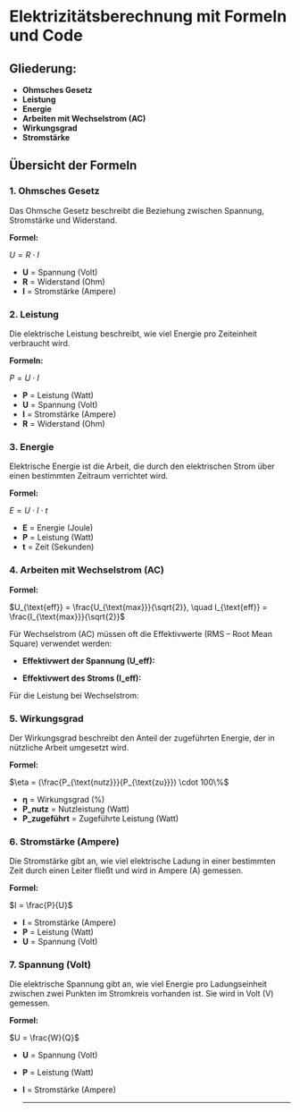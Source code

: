 
# Elektrizitätsberechnung mit Formeln und Code

## Gliederung:
- **Ohmsches Gesetz**
- **Leistung**
- **Energie**
- **Arbeiten mit Wechselstrom (AC)**
- **Wirkungsgrad**
- **Stromstärke**

## Übersicht der Formeln

### 1. Ohmsches Gesetz
Das Ohmsche Gesetz beschreibt die Beziehung zwischen Spannung, Stromstärke und Widerstand.

**Formel:**

$U = R \cdot I$

- **U** = Spannung (Volt)
- **R** = Widerstand (Ohm)
- **I** = Stromstärke (Ampere)

### 2. Leistung
Die elektrische Leistung beschreibt, wie viel Energie pro Zeiteinheit verbraucht wird.

**Formeln:**

$P = U \cdot I$

- **P** = Leistung (Watt)
- **U** = Spannung (Volt)
- **I** = Stromstärke (Ampere)
- **R** = Widerstand (Ohm)

### 3. Energie
Elektrische Energie ist die Arbeit, die durch den elektrischen Strom über einen bestimmten Zeitraum verrichtet wird.

**Formel:**

$E = U \cdot I \cdot t$

- **E** = Energie (Joule)
- **P** = Leistung (Watt)
- **t** = Zeit (Sekunden)

### 4. Arbeiten mit Wechselstrom (AC)

**Formel:**

$U_{\text{eff}} = \frac{U_{\text{max}}}{\sqrt{2}}, \quad I_{\text{eff}} = \frac{I_{\text{max}}}{\sqrt{2}}$

Für Wechselstrom (AC) müssen oft die Effektivwerte (RMS – Root Mean Square) verwendet werden:

- **Effektivwert der Spannung (U_eff):**

- **Effektivwert des Stroms (I_eff):**

Für die Leistung bei Wechselstrom:

### 5. Wirkungsgrad
Der Wirkungsgrad beschreibt den Anteil der zugeführten Energie, der in nützliche Arbeit umgesetzt wird.

**Formel:**

$\eta = (\frac{P_{\text{nutz}}}{P_{\text{zu}}}) \cdot 100\%$

- **η** = Wirkungsgrad (%)
- **P_nutz** = Nutzleistung (Watt)
- **P_zugeführt** = Zugeführte Leistung (Watt)

### 6. Stromstärke (Ampere)
Die Stromstärke  gibt an, wie viel elektrische Ladung  in einer bestimmten Zeit  durch einen Leiter fließt und wird in Ampere (A) gemessen.

**Formel:**

$I = \frac{P}{U}$

- **I** = Stromstärke (Ampere)
- **P** = Leistung (Watt)
- **U** = Spannung (Volt)

### 7. Spannung (Volt)

Die elektrische Spannung gibt an, wie viel Energie pro Ladungseinheit zwischen zwei Punkten im Stromkreis vorhanden ist. Sie wird in Volt (V) gemessen.

**Formel:**  

$U = \frac{W}{Q}$

- **U** = Spannung (Volt)
- **P** = Leistung (Watt)
- **I** = Stromstärke (Ampere)

  ---
